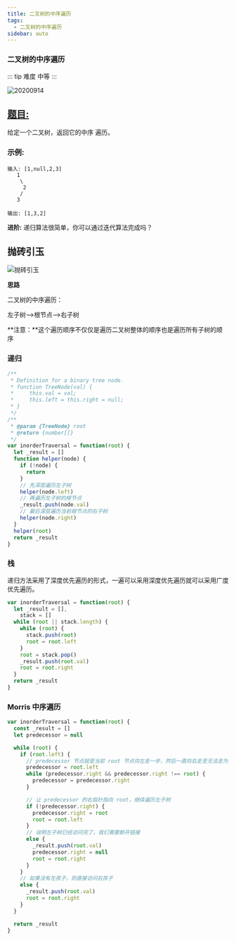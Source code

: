 ```yaml
---
title: 二叉树的中序遍历
tags:
  - 二叉树的中序遍历
sidebar: auto
---
```


### 二叉树的中序遍历

::: tip 难度
中等
:::

![20200914](http://qiniu.gaowenju.com/leecode/banner/20200914.jpg)

## [题目:](https://leetcode-cn.com/problems/binary-tree-inorder-traversal/)

给定一个二叉树，返回它的中序 遍历。

### 示例:

```
输入: [1,null,2,3]
   1
    \
     2
    /
   3

输出: [1,3,2]
```

**进阶:** 递归算法很简单，你可以通过迭代算法完成吗？

## 抛砖引玉

![抛砖引玉](http://qiniu.gaowenju.com/leecode/20200914.png)

**思路**

二叉树的中序遍历：

左子树——>根节点——>右子树

**注意：**这个遍历顺序不仅仅是遍历二叉树整体的顺序也是遍历所有子树的顺序

### 递归

```javascript
/**
 * Definition for a binary tree node.
 * function TreeNode(val) {
 *     this.val = val;
 *     this.left = this.right = null;
 * }
 */
/**
 * @param {TreeNode} root
 * @return {number[]}
 */
var inorderTraversal = function(root) {
  let _result = []
  function helper(node) {
    if (!node) {
      return
    }
    // 先深层遍历左子树
    helper(node.left)
    // 再遍历左子树的根节点
    _result.push(node.val)
    // 最后深层遍历当前根节点的右子树
    helper(node.right)
  }
  helper(root)
  return _result
}
```

### 栈

递归方法采用了深度优先遍历的形式，一遍可以采用深度优先遍历就可以采用广度优先遍历。



```javascript
var inorderTraversal = function(root) {
  let _result = [],
    stack = []
  while (root || stack.length) {
    while (root) {
      stack.push(root)
      root = root.left
    }
    root = stack.pop()
    _result.push(root.val)
    root = root.right
  }
  return _result
}
```

### Morris 中序遍历

```javascript
var inorderTraversal = function(root) {
  const _result = []
  let predecessor = null

  while (root) {
    if (root.left) {
      // predecessor 节点就是当前 root 节点向左走一步，然后一直向右走至无法走为止
      predecessor = root.left
      while (predecessor.right && predecessor.right !== root) {
        predecessor = predecessor.right
      }

      // 让 predecessor 的右指针指向 root，继续遍历左子树
      if (!predecessor.right) {
        predecessor.right = root
        root = root.left
      }
      // 说明左子树已经访问完了，我们需要断开链接
      else {
        _result.push(root.val)
        predecessor.right = null
        root = root.right
      }
    }
    // 如果没有左孩子，则直接访问右孩子
    else {
      _result.push(root.val)
      root = root.right
    }
  }

  return _result
}
```
